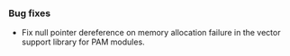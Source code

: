 ### Bug fixes

- Fix null pointer dereference on memory allocation failure in the vector support library for PAM modules.
